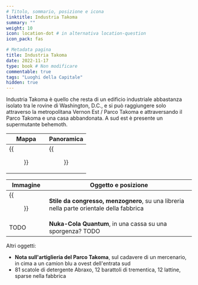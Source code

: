 ```yaml
---
# Titolo, sommario, posizione e icona
linktitle: Industria Takoma
summary: ""
weight: 10
icon: location-dot # in alternativa location-question
icon_pack: fas

# Metadata pagina
title: Industria Takoma
date: 2022-11-17
type: book # Non modificare
commentable: true
tags: "Luoghi della Capitale"
hidden: true
---
```



Industria Takoma è quello che resta di un edificio industriale abbastanza isolato  tra le rovine di Washington, D.C., e si può raggiungere solo attraverso la metropolitana Vernon Est / Parco Takoma e attraversando il Parco Takoma e una casa abbandonata. A sud est è presente un supermutante behemoth.

| Mappa                           | Panoramica                  |
| ------------------------------- | --------------------------- |
| {{<figure src="fo3/Takoma_Industrial_loc.webp">}} | {{<figure src="fo3/Takoma_Industrial.webp">}} |

| Immagine | Oggetto e posizione |
| -------- | ------------------- |
| {{<figure src="fo3/FO3_LCS_Takoma_Industrial.webp">}}  | **Stile da congresso, menzognero**, su una libreria nella parte orientale della fabbrica  |
| TODO  | **Nuka-Cola Quantum**, in una cassa su una sporgenza? TODO  |


Altri oggetti:
- **Nota sull'artiglieria del Parco Takoma**, sul cadavere di un mercenario, in cima a un camion blu a ovest dell'entrata sud
- 81 scatole di detergente Abraxo, 12 barattoli di trementica, 12 lattine, sparse nella fabbrica
